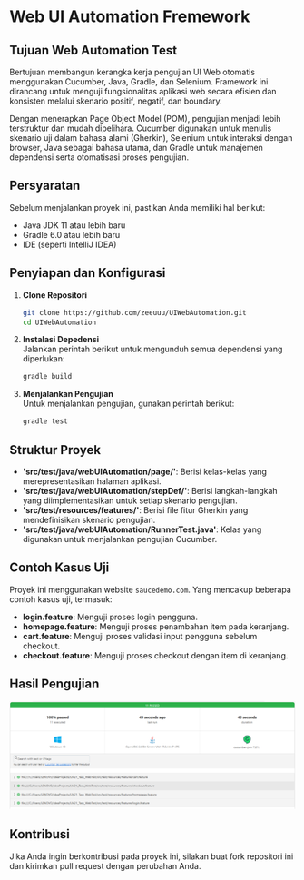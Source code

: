 # Web UI Automation Fremework

## Tujuan Web Automation Test

Bertujuan membangun kerangka kerja pengujian UI Web otomatis menggunakan Cucumber, Java, Gradle, dan Selenium. Framework ini dirancang untuk menguji fungsionalitas aplikasi web secara efisien dan konsisten melalui skenario positif, negatif, dan boundary. 

Dengan menerapkan Page Object Model (POM), pengujian menjadi lebih terstruktur dan mudah dipelihara. Cucumber digunakan untuk menulis skenario uji dalam bahasa alami (Gherkin), Selenium untuk interaksi dengan browser, Java sebagai bahasa utama, dan Gradle untuk manajemen dependensi serta otomatisasi proses pengujian.

## Persyaratan

Sebelum menjalankan proyek ini, pastikan Anda memiliki hal berikut:

- Java JDK 11 atau lebih baru
- Gradle 6.0 atau lebih baru
- IDE (seperti IntelliJ IDEA)

## Penyiapan dan Konfigurasi

1. **Clone Repositori**
   ```bash
   git clone https://github.com/zeeuuu/UIWebAutomation.git
   cd UIWebAutomation
   ```
2. **Instalasi Depedensi**
    <br>Jalankan perintah berikut untuk mengunduh semua dependensi yang diperlukan:
    ```bash
   gradle build
   ```
3. **Menjalankan Pengujian**
   <br>Untuk menjalankan pengujian, gunakan perintah berikut:
    ```bash
   gradle test
   ```
   
## Struktur Proyek

- **'src/test/java/webUIAutomation/page/'**: Berisi kelas-kelas yang merepresentasikan halaman aplikasi.
- **'src/test/java/webUIAutomation/stepDef/'**: Berisi langkah-langkah yang diimplementasikan untuk setiap skenario pengujian.
- **'src/test/resources/features/'**: Berisi file fitur Gherkin yang mendefinisikan skenario pengujian.
- **'src/test/java/webUIAutomation/RunnerTest.java'**: Kelas yang digunakan untuk menjalankan pengujian Cucumber.

## Contoh Kasus Uji

Proyek ini menggunakan website ``saucedemo.com``. Yang mencakup beberapa contoh kasus uji, termasuk:
- **login.feature**: Menguji proses login pengguna.
- **homepage.feature**: Menguji proses penambahan item pada keranjang.
- **cart.feature**: Menguji proses validasi input pengguna sebelum checkout.
- **checkout.feature**: Menguji proses checkout dengan item di keranjang.

## Hasil Pengujian

![Hasil_Pengujian](images/reports.png)

## Kontribusi

Jika Anda ingin berkontribusi pada proyek ini, silakan buat fork repositori ini dan kirimkan pull request dengan perubahan Anda.

